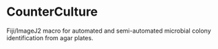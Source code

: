 # CounterCulture
Fiji/ImageJ2 macro for automated and semi-automated microbial colony identification from agar plates.
